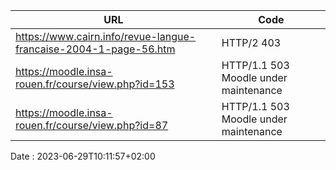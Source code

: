 | URL         | Code        |
| ----------- | ----------- |
| https://www.cairn.info/revue-langue-francaise-2004-1-page-56.htm | HTTP/2 403 |
| https://moodle.insa-rouen.fr/course/view.php?id=153 | HTTP/1.1 503 Moodle under maintenance |
| https://moodle.insa-rouen.fr/course/view.php?id=87 | HTTP/1.1 503 Moodle under maintenance |

Date : 2023-06-29T10:11:57+02:00
